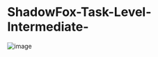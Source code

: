# ShadowFox-Task-Level-Intermediate-

![image](https://github.com/user-attachments/assets/c4eb6560-72fb-44ba-ae0f-7c677933bdf5)
